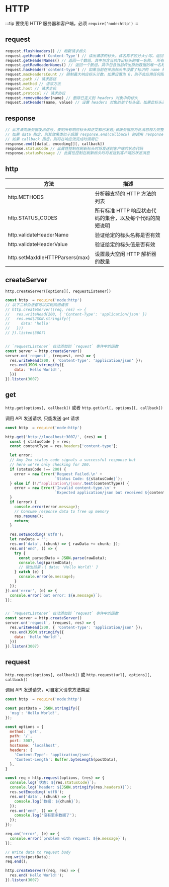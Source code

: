 # HTTP
:::tip
要使用 HTTP 服务器和客户端，必须 `require('node:http')`
:::

## request
```js
request.flushHeaders() // 刷新请求标头
request.getHeader('Content-Type') // 读出请求的标头。该名称不区分大小写。返回值的类型取决于提供给 request.setHeader() 的参数。
request.getHeaderNames() // 返回一个数组，其中包含当前传出标头的唯一名称。 所有标头名称均为小写, ['foo', 'cookie']
request.getRawHeaderNames() // 返回一个数组，其中包含当前传出原始数据的唯一名称 头。返回标头名称，并设置其确切大小写, ['Foo', 'Set-Cookie'] 
request.hasHeader('content-type') // 如果当前在传出标头中设置了标识的 name 标头，则返回 true 。标头名称匹配不区分大小写。
request.maxHeadersCount // 限制最大响应标头计数。如果设置为 0，则不会应用任何限制。
request.path // 请求路径
request.method // 请求方法
request.host // 请求主机
request.protocol // 请求协议
request.removeHeader(name) // 删除已定义到 headers 对象中的标头 
request.setHeader(name, value) // 设置 headers 对象的单个标头值。如果此标头已存在于待发送标头中，则其值将被替换
```

## response
```js
// 此方法向服务器发出信号，表明所有响应标头和正文都已发送;该服务器应将此消息视为完整。必须在每个响应时调用方法 response.end() 
// 如果 data 指定，则其效果类似于后跟 response.end(callback) 的调用 response.write(data, encoding) 
// 如果 callback 指定，则将在响应流完成时调用它
response.end([data[, encoding]][, callback])
response.statusCode // 此属性控制在刷新标头时将发送到客户端的状态代码
response.statusMessage // 此属性控制在刷新标头时将发送到客户端的状态消息
```

## http
| 方法    | 描述      |
| ------ | ------- |
|http.METHODS | 分析器支持的 HTTP 方法的列表 |
| http.STATUS_CODES | 所有标准 HTTP 响应状态代码的集合，以及每个代码的简短说明 |
| http.validateHeaderName | 验证给定的标头名称是否有效 |
| http.validateHeaderValue | 验证给定的标头值是否有效 |
| http.setMaxIdleHTTPParsers(max) | 设置最大空闲 HTTP 解析器的数量 |

## createServer
`http.createServer([options][, requestListener])`
```js
const http  = require('node:http')
// 以下二种办法都可以实现网络请求
// http.createServer((req, res) => {
//   res.writeHead(200, { 'Content-Type': 'application/json' })
//   res.end(JSON.stringify({
//     data: 'hello'
//   }))
// }).listen(3007)


// `requestListener` 自动添加到 `request` 事件中的函数
const server = http.createServer()
server.on('request', (request, res) => {
  res.writeHead(200, { 'Content-Type': 'application/json' });
  res.end(JSON.stringify({
    data: 'Hello World!',
  }))
}).listen(3007)
```

## get
`http.get(options[, callback])` 或者 `http.get(url[, options][, callback])`

调用 API 发送请求, 只能发送 get 请求
```js
const http  = require('node:http')

http.get('http://localhost:3007/', (res) => {
  const { statusCode } = res;
  const contentType = res.headers['content-type'];

  let error;
  // Any 2xx status code signals a successful response but
  // here we're only checking for 200.
  if (statusCode !== 200) {
    error = new Error('Request Failed.\n' +
                      `Status Code: ${statusCode}`);
  } else if (!/^application\/json/.test(contentType)) {
    error = new Error('Invalid content-type.\n' +
                      `Expected application/json but received ${contentType}`);
  }
  if (error) {
    console.error(error.message);
    // Consume response data to free up memory
    res.resume();
    return;
  }

  res.setEncoding('utf8');
  let rawData = '';
  res.on('data', (chunk) => { rawData += chunk; });
  res.on('end', () => {
    try {
      const parsedData = JSON.parse(rawData);
      console.log(parsedData);
      // 输出结果：{ data: 'Hello World!' }
    } catch (e) {
      console.error(e.message);
    }
  });
}).on('error', (e) => {
  console.error(`Got error: ${e.message}`);
});


// `requestListener` 自动添加到 `request` 事件中的函数
const server = http.createServer()
server.on('request', (request, res) => {
  res.writeHead(200, { 'Content-Type': 'application/json' });
  res.end(JSON.stringify({
    data: 'Hello World!',
  }))
}).listen(3007)
```

## request
`http.request(options[, callback])` 或 `http.request(url[, options][, callback])`

调用 API 发送请求，可自定义请求方法类型
```js
const http  = require('node:http')

const postData = JSON.stringify({
  'msg': 'Hello World!',
});

const options = {
  method: 'get',
  path: '/',
  port: 3007,
  hostname: 'localhost',
  headers: {
    'Content-Type': 'application/json',
    'Content-Length': Buffer.byteLength(postData),
  },
}

const req = http.request(options, (res) => {
  console.log(`状态: ${res.statusCode}`);
  console.log(`header: ${JSON.stringify(res.headers)}`);
  res.setEncoding('utf8');
  res.on('data', (chunk) => {
    console.log(`数据: ${chunk}`);
  });
  res.on('end', () => {
    console.log('没有更多数据了');
  });
});

req.on('error', (e) => {
  console.error(`problem with request: ${e.message}`);
});

// Write data to request body
req.write(postData);
req.end();

http.createServer((req, res) => {
  res.end('Hello World!');
}).listen(3007)
```